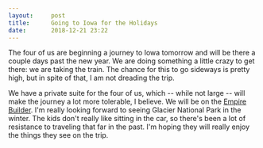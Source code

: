 ```yaml
---
layout:     post
title:      Going to Iowa for the Holidays
date:       2018-12-21 23:22
---
```


The four of us are beginning a journey to Iowa tomorrow and will be
there a couple days past the new year. We are doing something a little
crazy to get there: we are taking the train. The chance for this to go
sideways is pretty high, but in spite of that, I am not dreading the
trip.

We have a private suite for the four of us, which -- while not large
-- will make the journey a lot more tolerable, I believe. We will be
on the [Empire
Builder](https://www.amtrak.com/empire-builder-train). I'm really
looking forward to seeing Glacier National Park in the winter. The
kids don't really like sitting in the car, so there's been a lot of
resistance to traveling that far in the past. I'm hoping they will
really enjoy the things they see on the trip.
